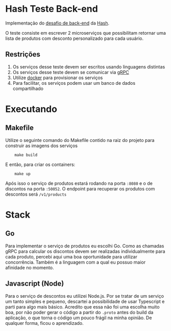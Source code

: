 # Hash Teste Back-end
Implementação do [desafio de back-end](https://github.com/hashlab/hiring/blob/master/challenges/pt-br/back-challenge.md) da [Hash](https://www.hash.com.br).

O teste consiste em escrever 2 microserviços que possibilitam retornar uma lista de produtos com desconto personalizado para cada usuário.

## Restrições

 1. Os serviços desse teste devem ser escritos usando linguagens distintas
 2. Os serviços desse teste devem se comunicar via [gRPC](https://grpc.io/)
 3. Utilize [docker](https://www.docker.com/) para provisionar os serviços
 4. Para facilitar, os serviços podem usar um banco de dados compartilhado

# Executando

## Makefile

Utilize o seguinte comando do Makefile contido na raiz do projeto para construir as imagens dos serviços
```
    make build
```

E então, para criar os containers:
```
    make up
```

Após isso o serviço de produtos estará rodando na porta `:8080` e o de discontos na porta `:50052`.
O endpoint para recuperar os produtos com descontos será `/v1/products`


# Stack

## Go
Para implementar o serviço de produtos eu escolhi Go.
Como as chamadas gRPC para calcular os discontos devem ser realizadas individualmente para cada produto, percebi aqui uma boa oportunidade para utilizar concorrência. Também é a linguagem com a qual eu possuo maior afinidade no momento.

## Javascript (Node)
Para o serviço de descontos eu utilizei Node.js.
Por se tratar de um serviço um tanto simples e pequeno, descartei a possibilidade de usar Typescript e parti para algo mais básico. Acredito que essa não foi uma escolha muito boa, por não poder gerar o código a partir do `.proto` antes do build da aplicação, o que torna o código um pouco frágil na minha opinião. De qualquer forma, ficou o aprendizado.